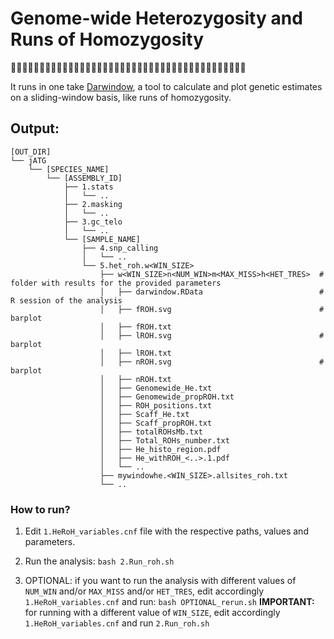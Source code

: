# Genome-wide Heterozygosity and Runs of Homozygosity
🧬🏃‍♀️🧬🏃🧬🏃‍♂️🧬🏃‍♀️🧬🏃🧬🏃‍♂️🧬🏃‍♀️🧬🏃🧬🏃‍♂️🧬🏃‍♀️🧬🏃🧬🏃‍♂️🧬🏃‍♀️🧬🏃🧬🏃‍♂️🧬

It runs in one take [Darwindow](https://github.com/mennodejong1986/Darwindow/tree/main), a tool to calculate and plot genetic estimates on a sliding-window basis, like runs of homozygosity.

## Output:
```
[OUT_DIR]
└── jATG
    └── [SPECIES_NAME]
        └── [ASSEMBLY_ID]
            ├── 1.stats
            │   └── ..
            ├── 2.masking
            │   └── ..
            ├── 3.gc_telo
            │   └── ..
            └── [SAMPLE_NAME]
                ├── 4.snp_calling
                │   └── ..
                └── 5.het_roh.w<WIN_SIZE>
                    ├── w<WIN_SIZE>n<NUM_WIN>m<MAX_MISS>h<HET_TRES>  # folder with results for the provided parameters
                    │   ├── darwindow.RData                          # R session of the analysis
                    │   ├── fROH.svg                                 # barplot 
                    │   ├── fROH.txt
                    │   ├── lROH.svg                                 # barplot
                    │   ├── lROH.txt
                    │   ├── nROH.svg                                 # barplot
                    │   ├── nROH.txt
                    │   ├── Genomewide_He.txt
                    │   ├── Genomewide_propROH.txt
                    │   ├── ROH_positions.txt
                    │   ├── Scaff_He.txt
                    │   ├── Scaff_propROH.txt
                    │   ├── totalROHsMb.txt
                    │   ├── Total_ROHs_number.txt
                    │   ├── He_histo_region.pdf
                    │   ├── He_withROH_<..>.1.pdf
                    │   └── ..
                    ├── mywindowhe.<WIN_SIZE>.allsites_roh.txt
                    └── ..

```

### How to run?

1) Edit `1.HeRoH_variables.cnf` file with the respective paths, values and parameters.

2) Run the analysis: `bash 2.Run_roh.sh`

3) OPTIONAL: if you want to run the analysis with different values of `NUM_WIN` and/or `MAX_MISS` and/or `HET_TRES`, edit accordingly `1.HeRoH_variables.cnf` and run: `bash OPTIONAL_rerun.sh`
   **IMPORTANT:** for running with a different value of `WIN_SIZE`, edit accordingly `1.HeRoH_variables.cnf` and run `2.Run_roh.sh`
